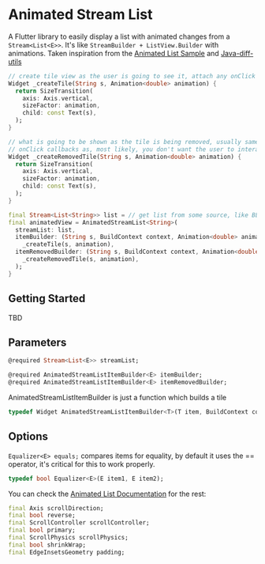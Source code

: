 # Animated Stream List

A Flutter library to easily display a list with animated changes from a ```Stream<List<E>>```.
It's like ```StreamBuilder + ListView.Builder``` with animations.
Taken inspiration from the [Animated List Sample](https://flutter.dev/docs/catalog/samples/animated-list) and [Java-diff-utils](https://github.com/KengoTODA/java-diff-utils)
```dart
// create tile view as the user is going to see it, attach any onClick callbacks etc.
Widget _createTile(String s, Animation<double> animation) {
  return SizeTransition(  
    axis: Axis.vertical,  
    sizeFactor: animation,  
    child: const Text(s),
  );
}

// what is going to be shown as the tile is being removed, usually same as above but without any 
// onClick callbacks as, most likely, you don't want the user to interact with a removed view
Widget _createRemovedTile(String s, Animation<double> animation) {
  return SizeTransition(  
    axis: Axis.vertical,  
    sizeFactor: animation,  
    child: const Text(s),
  );
}

final Stream<List<String>> list = // get list from some source, like BLOC
final animatedView = AnimatedStreamList<String>(  
  streamList: list,  
  itemBuilder: (String s, BuildContext context, Animation<double> animation) =>  
    _createTile(s, animation),  
  itemRemovedBuilder: (String s, BuildContext context, Animation<double> animation) =>  
    _createRemovedTile(s, animation),
  );  
}
```

## Getting Started
TBD
## Parameters
```dart
@required Stream<List<E>> streamList;
```
```dart
@required AnimatedStreamListItemBuilder<E> itemBuilder;  
@required AnimatedStreamListItemBuilder<E> itemRemovedBuilder;  
```
AnimatedStreamListItemBuilder is just a function which builds a tile
```dart
typedef Widget AnimatedStreamListItemBuilder<T>(T item, BuildContext context, Animation<double> animation);
```
## Options 
```Equalizer<E> equals;``` compares items for equality, by default it uses the == operator, it's critical for this to work properly.
```dart
typedef bool Equalizer<E>(E item1, E item2);
```
You can check the [Animated List Documentation](https://docs.flutter.io/flutter/widgets/AnimatedList-class.html) for the rest:
```dart
final Axis scrollDirection;  
final bool reverse;  
final ScrollController scrollController;  
final bool primary;  
final ScrollPhysics scrollPhysics;  
final bool shrinkWrap;  
final EdgeInsetsGeometry padding;  
```

